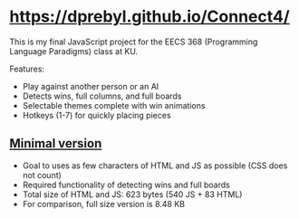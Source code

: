 # https://dprebyl.github.io/Connect4/

This is my final JavaScript project for the EECS 368 (Programming Language Paradigms) class at KU.

Features:
- Play against another person or an AI
- Detects wins, full columns, and full boards
- Selectable themes complete with win animations
- Hotkeys (1-7) for quickly placing pieces

## [Minimal version](https://dprebyl.github.io/Connect4/minimal)
- Goal to uses as few characters of HTML and JS as possible (CSS does not count)
- Required functionality of detecting wins and full boards
- Total size of HTML and JS: 623 bytes (540 JS + 83 HTML)
- For comparison, full size version is 8.48 KB